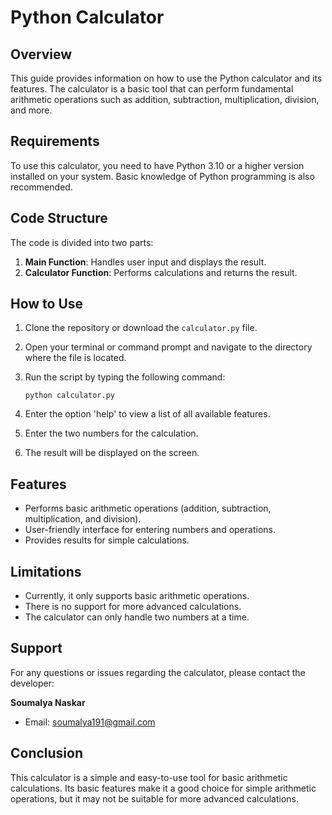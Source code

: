 # Python Calculator

## Overview

This guide provides information on how to use the Python calculator and its features. The calculator is a basic tool that can perform fundamental arithmetic operations such as addition, subtraction, multiplication, division, and more.

## Requirements

To use this calculator, you need to have Python 3.10 or a higher version installed on your system. Basic knowledge of Python programming is also recommended.

## Code Structure

The code is divided into two parts:

1. **Main Function**: Handles user input and displays the result.
2. **Calculator Function**: Performs calculations and returns the result.

## How to Use

1. Clone the repository or download the `calculator.py` file.
2. Open your terminal or command prompt and navigate to the directory where the file is located.
3. Run the script by typing the following command:

    ```shell
    python calculator.py
    ```

4. Enter the option 'help' to view a list of all available features.
5. Enter the two numbers for the calculation.
6. The result will be displayed on the screen.

## Features

- Performs basic arithmetic operations (addition, subtraction, multiplication, and division).
- User-friendly interface for entering numbers and operations.
- Provides results for simple calculations.

## Limitations

- Currently, it only supports basic arithmetic operations.
- There is no support for more advanced calculations.
- The calculator can only handle two numbers at a time.

## Support

For any questions or issues regarding the calculator, please contact the developer:

**Soumalya Naskar**
- Email: soumalya191@gmail.com

## Conclusion

This calculator is a simple and easy-to-use tool for basic arithmetic calculations. Its basic features make it a good choice for simple arithmetic operations, but it may not be suitable for more advanced calculations.
